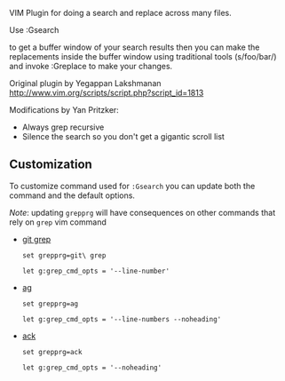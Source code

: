 VIM Plugin for doing a search and replace across many files.

Use :Gsearch <search>  to get a buffer window of your search results
then you can make the replacements inside the buffer window using
traditional tools (s/foo/bar/) and invoke :Greplace to make your changes.

Original plugin by Yegappan Lakshmanan
http://www.vim.org/scripts/script.php?script_id=1813

Modifications by Yan Pritzker:
 * Always grep recursive
 * Silence the search so you don't get a gigantic scroll list

## Customization

To customize command used for `:Gsearch` you can update both the command and
the default options.

_Note_: updating `grepprg` will have consequences on other
commands that rely on `grep` vim command

  * [git grep](https://www.kernel.org/pub/software/scm/git/docs/git-grep.html)

        set grepprg=git\ grep

        let g:grep_cmd_opts = '--line-number'

  * [ag](https://github.com/ggreer/the_silver_searcher)

        set grepprg=ag

        let g:grep_cmd_opts = '--line-numbers --noheading'

  * [ack](http://beyondgrep.com/)

        set grepprg=ack

        let g:grep_cmd_opts = '--noheading'

